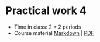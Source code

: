 # Practical work 4

- Time in class: 2 + 2 periods
- Course material [Markdown](./COURSE_MATERIAL.md) |
  [PDF](https://heig-vd-dai-course.github.io/heig-vd-dai-course/23-practical-work-4/23-practical-work-4-course-material.pdf)
